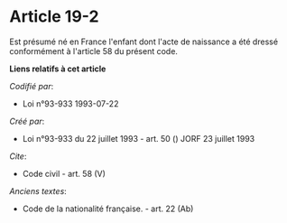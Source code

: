 # Article 19-2

Est présumé né en France l'enfant dont l'acte de naissance a été dressé conformément à l'article 58 du présent code.

**Liens relatifs à cet article**

_Codifié par_:

  - Loi n°93-933 1993-07-22

_Créé par_:

  - Loi n°93-933 du 22 juillet 1993 - art. 50 () JORF 23 juillet 1993

_Cite_:

  - Code civil - art. 58 (V)

_Anciens textes_:

  - Code de la nationalité française. - art. 22 (Ab)
